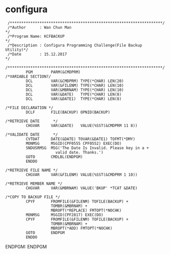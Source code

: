 # configura
     /*******************************************************************/
     /*Author      : Wan Chun Man                                        */
     /*Program Name: KCFBACKUP                                           */
     /*Description : Configura Programming Challenge(File Backup Utility)*/
     /*Date        : 15.12.2017                                          */
     /********************************************************************/
             PGM        PARM(&CMDPRM)
    /*VARIABLE SECTION?/
             DCL        VAR(&CMDPRM) TYPE(*CHAR) LEN(20)
             DCL        VAR(&FILENM) TYPE(*CHAR) LEN(10)
             DCL        VAR(&MBRNAM) TYPE(*CHAR) LEN(10)
             DCL        VAR(&DATE)   TYPE(*CHAR) LEN(8)
             DCL        VAR(&DATE1)  TYPE(*CHAR) LEN(8)

    /*FILE DECLARATION */
             DCLF       FILE(BACKUP) OPNID(BACKUP)

    /*RETRIEVE DATE      */
             CHGVAR     VAR(&DATE)   VALUE(%SST(&CMDPRM 11 8))

    /*VALIDATE DATE      */
             CVTDAT     DATE(&DATE) TOVAR(&DATE1) TOFMT(*DMY)
             MONMSG     MSGID(CPF0555 CPF0552) EXEC(DO)
             SNDUSRMSG  MSG('The Date Is Invalid. Please key in a +
                          valid date. Thanks.')
             GOTO       CMDLBL(ENDPGM)
             ENDDO

    /*RETRIEVE FILE NAME */
             CHGVAR     VAR(&FILENM) VALUE(%SST(&CMDPRM 1 10))

    /*RETRIEVE MEMBER NAME */
             CHGVAR     VAR(&MBRNAM) VALUE('BKUP' *TCAT &DATE)

    /*COPY TO BACKUP FILE */
             CPYF       FROMFILE(&FILENM) TOFILE(BACKUP) +
                        TOMBR(&MBRNAM) +
                        MBROPT(*REPLACE) FMTOPT(*NOCHK)
             MONMSG     MSGID(CPF2817) EXEC(DO)
             CPYF       FROMFILE(&FILENM) TOFILE(BACKUP) +
                        TOMBR(&MBRNAM) +
                        MBROPT(*ADD) FMTOPT(*NOCHK)
             GOTO       ENDPGM
             ENDDO
 ENDPGM:     ENDPGM
